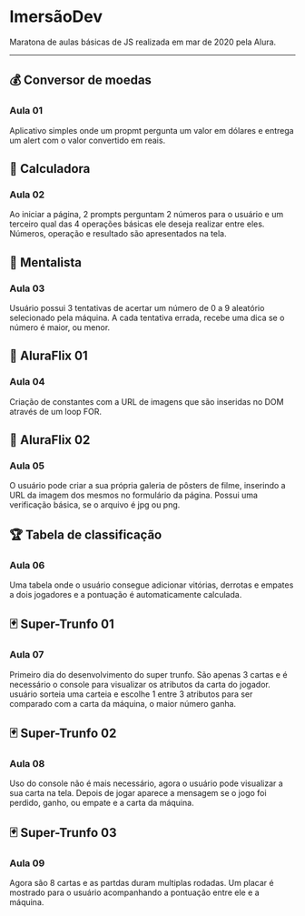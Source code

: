 # ImersãoDev

Maratona de aulas básicas de JS realizada em mar de 2020 pela Alura.

---

## 💰 Conversor de moedas

### Aula 01


Aplicativo simples onde um propmt pergunta um valor em dólares e entrega um alert com o valor convertido em reais.

## 🧮 Calculadora

### Aula 02

Ao iniciar a página, 2 prompts perguntam 2 números para o usuário e um terceiro qual das 4 operações básicas ele deseja realizar entre eles. Números, operação e resultado são apresentados na tela.

## 🔮 Mentalista

### Aula 03

Usuário possui 3 tentativas de acertar um número de 0 a 9 aleatório selecionado pela máquina. A cada tentativa errada, recebe uma dica se o número é maior, ou menor.

## 🎥 AluraFlix 01

### Aula 04

Criação de constantes com a URL de imagens que são inseridas no DOM através de um loop FOR.

## 🎥 AluraFlix 02

### Aula 05

O usuário pode criar a sua própria galeria de pôsters de filme, inserindo a URL da imagem dos mesmos no formulário da página.
Possui uma verificação básica, se o arquivo é jpg ou png.

## 🏆 Tabela de classificação
### Aula 06

Uma tabela onde o usuário consegue adicionar vitórias, derrotas e empates a dois jogadores e a pontuação é automaticamente calculada.

## 🃏 Super-Trunfo 01
### Aula 07

Primeiro dia do desenvolvimento do super trunfo. São apenas 3 cartas e é necessário o console para visualizar os atributos da carta do jogador.
usuário sorteia uma carteia e escolhe 1 entre 3 atributos para ser comparado com a carta da máquina, o maior número ganha.

## 🃏 Super-Trunfo 02
### Aula 08

Uso do console não é mais necessário, agora o usuário pode visualizar a sua carta na tela. Depois de jogar aparece a mensagem se o jogo foi perdido, ganho, ou empate e a carta da máquina.

## 🃏 Super-Trunfo 03
### Aula 09

Agora são 8 cartas e as partdas duram multiplas rodadas. Um placar é mostrado para o usuário acompanhando a pontuação entre ele e a máquina.
